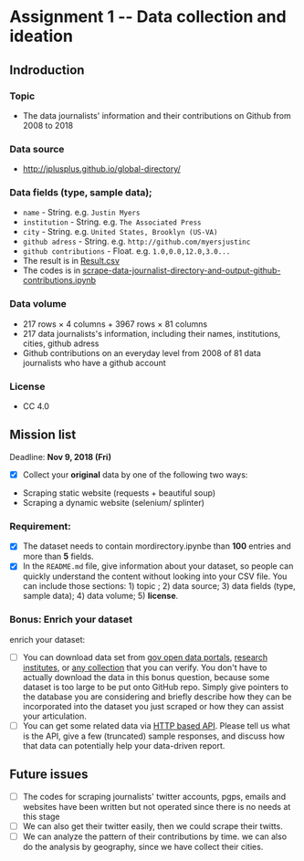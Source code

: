 # Assignment 1 -- Data collection and ideation
## Indroduction
### Topic
  - The data journalists' information and their contributions on Github from 2008 to 2018
### Data source
  - http://jplusplus.github.io/global-directory/
### Data fields (type, sample data); 
  - ```name``` - String. e.g. ```Justin Myers```
  - ```institution``` - String. e.g. ```The Associated Press```
  - ```city``` - String. e.g. ```United States, Brooklyn (US-VA)```
  - ```github adress``` - String. e.g. ```http://github.com/myersjustinc```
  - ```github contributions``` - Float. e.g. ```1.0,0.0,12.0,3.0...```
  - The result is in [Result.csv](https://github.com/FLYSTEPHEN/python-data-assignments/blob/master/assignment1/Result.csv)
  - The codes is in [scrape-data-journalist-directory-and-output-github-contributions.ipynb](https://github.com/FLYSTEPHEN/python-data-assignments/blob/master/assignment1/scrape-data-journalist-directory-and-output-github-contributions.ipynb)
### Data volume
  - 217 rows × 4 columns + 3967 rows × 81 columns
  - 217 data journalists's information, including their names, institutions, cities, github adress 
  - Github contributions on an everyday level from 2008 of 81 data journalists who have a github account
### License
  - CC 4.0
## Mission list
Deadline: **Nov 9, 2018 (Fri)**
- [x] Collect your **original** data by one of the following two ways:
- Scraping static website (requests + beautiful soup)
- Scraping a dynamic website (selenium/ splinter)
### Requirement:
- [x] The dataset needs to contain mordirectory.ipynbe than **100** entries and more than **5** fields.
- [x] In the `README.md` file, give information about your dataset, so people can quickly understand the content without looking into your CSV file. You can include those sections: 1) topic ; 2) data source; 3) data fields (type, sample data); 4) data volume; 5) **license**.
### Bonus: Enrich your dataset
enrich your dataset:
- [ ] You can download data set from [gov open data portals](https://data.gov.hk/en/), [research institutes](https://ourworldindata.org/), or [any collection](https://github.com/awesomedata/awesome-public-datasets) that you can verify. You don't have to actually download the data in this bonus question, because some dataset is too large to be put onto GitHub repo. Simply give pointers to the database you are considering and briefly describe how they can be incorporated into the dataset you just scraped or how they can assist your articulation.
- [ ] You can get some related data via [HTTP based API](https://earthquake.usgs.gov/fdsnws/event/1/). Please tell us what is the API, give a few (truncated) sample responses, and discuss how that data can potentially help your data-driven report.
## Future issues
- [ ] The codes for scraping journalists' twitter accounts, pgps, emails and websites have been written but not operated since there is no needs at this stage
- [ ] We can also get their twitter easily, then we could scrape their twitts.
- [ ] We can analyze the pattern of their contributions by time. we can also do the analysis by geography, since we have collect their cities.
